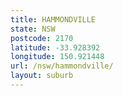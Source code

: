 ```yaml
---
title: HAMMONDVILLE
state: NSW
postcode: 2170
latitude: -33.928392
longitude: 150.921448
url: /nsw/hammondville/
layout: suburb
---
```

